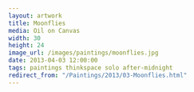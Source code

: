 ```yaml
---
layout: artwork
title: Moonflies
media: Oil on Canvas
width: 30
height: 24
image_url: /images/paintings/moonflies.jpg
date: 2013-04-03 12:00:00
tags: paintings thinkspace solo after-midnight
redirect_from: "/Paintings/2013/03-Moonflies.html"
---
```

